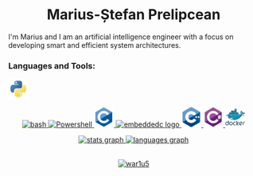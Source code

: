 <h1 align="center">Marius-Ștefan Prelipcean</h1>
I'm Marius and I am an artificial intelligence engineer with a focus on developing smart and efficient system architectures.
<br/>

<h3 align="left">Languages and Tools:</h3>
<a href="https://www.python.org" target="_blank" rel="noreferrer"> <img src="https://raw.githubusercontent.com/devicons/devicon/master/icons/python/python-original.svg" alt="python" width="40" height="40"/> </p>
<p align="center"> <a href="https://www.gnu.org/software/bash/" target="_blank" rel="noreferrer"> <img src="https://www.vectorlogo.zone/logos/gnu_bash/gnu_bash-icon.svg" alt="bash" width="40" height="40"/> 
<a href="https://learn.microsoft.com/en-us/powershell/" target="_blank" rel="noreferrer"> <img src="https://learn.microsoft.com/en-us/powershell/media/index/powershell_128.svg" alt="Powershell" width="40" height="40"/> 
<a href="https://www.cprogramming.com/" target="_blank" rel="noreferrer"> <img src="https://raw.githubusercontent.com/devicons/devicon/master/icons/c/c-original.svg" alt="c" width="40" height="40"/> 
 <img src="https://cdn.jsdelivr.net/gh/devicons/devicon/icons/embeddedc/embeddedc-original.svg" height="40" alt="embeddedc logo"/>
 <a href="https://www.w3schools.com/cpp/" target="_blank" rel="noreferrer"> <img src="https://raw.githubusercontent.com/devicons/devicon/master/icons/cplusplus/cplusplus-original.svg" alt="cplusplus" width="40" height="40"/> 
<a href="https://www.w3schools.com/cs/" target="_blank" rel="noreferrer"> <img src="https://raw.githubusercontent.com/devicons/devicon/master/icons/csharp/csharp-original.svg" alt="csharp" width="40" height="40"/> 
<a href="https://www.docker.com/" target="_blank" rel="noreferrer"> <img src="https://raw.githubusercontent.com/devicons/devicon/master/icons/docker/docker-original-wordmark.svg" alt="docker" width="40" height="40"/>
<br/>

<div align="center">
  <img src="https://github-readme-stats.vercel.app/api?username=war1u5&hide_title=false&hide_rank=false&show_icons=true&include_all_commits=true&count_private=true&disable_animations=false&theme=dark&locale=en&hide_border=false&order=1" height="150" alt="stats graph"  />
  <img src="https://github-readme-stats.vercel.app/api/top-langs?username=war1u5&locale=en&hide_title=false&layout=compact&card_width=320&langs_count=6&theme=dark&hide_border=false&order=2" height="150" alt="languages graph"  />
  </div>

<br/>

<p align="center"> <img src="https://komarev.com/ghpvc/?username=war1u5&label=Profile%20views&color=010c12&style=flat" alt="war1u5"/> </p>